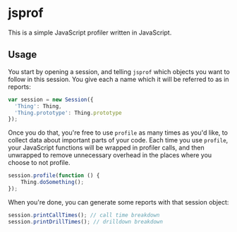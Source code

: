 # jsprof

This is a simple JavaScript profiler written in JavaScript.

## Usage

You start by opening a session, and telling `jsprof` which objects you want
to follow in this session.  You give each a name which it will be referred to
as in reports:

``` javascript
var session = new Session({
  'Thing': Thing,
  'Thing.prototype': Thing.prototype
});
```

Once you do that, you're free to use `profile` as many times as you'd like, to
collect data about important parts of your code.  Each time you use `profile`,
your JavaScript functions will be wrapped in profiler calls, and then unwrapped
to remove unnecessary overhead in the places where you choose to not profile.

``` javascript
session.profile(function () {
	Thing.doSomething();
});
```

When you're done, you can generate some reports with that session object:

``` javascript
session.printCallTimes(); // call time breakdown
session.printDrillTimes(); // drilldown breakdown
```
